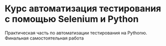 # Курс автоматизация тестирования с помощью Selenium и Python
Практическая часть по автоматизации тестирования на Pythonю.
Финальная самостоятельная работа